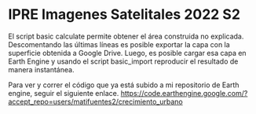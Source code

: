# IPRE Imagenes Satelitales 2022 S2
 
 El script basic calculate permite obtener el área construida no explicada. Descomentando las últimas líneas es posible exportar la capa con la superficie obtenida a Google Drive. Luego, es posible cargar esa capa en Earth Engine y usando el script basic_import reproducir el resultado de manera instantánea.

Para ver y correr el código que ya está subido a mi repositorio de Earth engine, seguir el siguiente enlace.
 https://code.earthengine.google.com/?accept_repo=users/matifuentes2/crecimiento_urbano